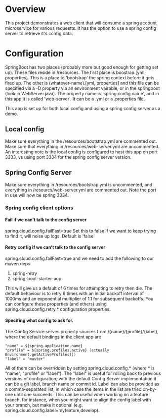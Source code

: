 # Overview
This project demonstrates a web client that will consume a spring account microservice for
 various requestts.  It has the option to use a spring config server to retrieve it's config
 data.
 
 
# Configuration
SpringBoot has two places (probably more but good enough for getting set up).  These files
reside in /resources.  The first place is boostrap.[yml, properties].  This is a place 
to 'bootstrap' the spring context before it gets fired up.  The other is (whatever-name).[yml, properties]
and this file can be specified via a -D property via an environment vairable, or in the
springboot (look in WebServer.java).  The property name is 'spring.config.name', and in this app
it is called 'web-server'. It can be a .yml or a .properties file.
 
 
This app is set up for both local config and using a spring config server as a demo.
 
## Local config
Make sure everything in the /resources/bootstrap.yml are commented out.  Make sure that 
everything in /resources/web-server.yml are uncommented.  An interesting note is the local 
config is configured to host this app on port 3333, vs using port 3334 for the spring config
server version.
 
## Spring Config Server
Make sure everything in /resources/bootstrap.yml is uncommented, and everything in /resourcs/web-server.yml
are commented out.  Note the port in use will now be spring 3334.
 
### Spring config client options
#### Fail if we can't talk to the config server
spring.cloud.config.failFast=true  Set this to false if we want to keep trying to find it, will
noise up logs.  Default is 'false'
 
#### Retry config if we can't talk to the config server
spring.cloud.config.failFast=true and we need to add the following to our maven deps
 
1. spring-retry
2. spring-boot-starter-aop

This will give us a default of 6 times for attempting to retry then die.  The default behaviour 
is to retry 6 times with an initial backoff interval of 1000ms and an exponential multiplier 
of 1.1 for subsequent backoffs. You can configure these properties (and others) using 
spring.cloud.config.retry.* configuration properties.

#### Specifing what config to ask for.
The Config Service serves property sources from /{name}/{profile}/{label}, where the default 
bindings in the client app are

    "name" = ${spring.application.name}
    "profile" = ${spring.profiles.active} (actually Environment.getActiveProfiles())
    "label" = "master"

All of them can be overridden by setting spring.cloud.config.* (where * is "name", "profile" 
or "label"). The "label" is useful for rolling back to previous versions of configuration; 
with the default Config Server implementation it can be a git label, branch name or commit 
id. Label can also be provided as a comma-separated list, in which case the items in the list are tried on-by-one until one succeeds. This can be useful when working on a feature branch, for instance, when you might want to align the config label with your branch, but make it optional (e.g. spring.cloud.config.label=myfeature,develop).
 